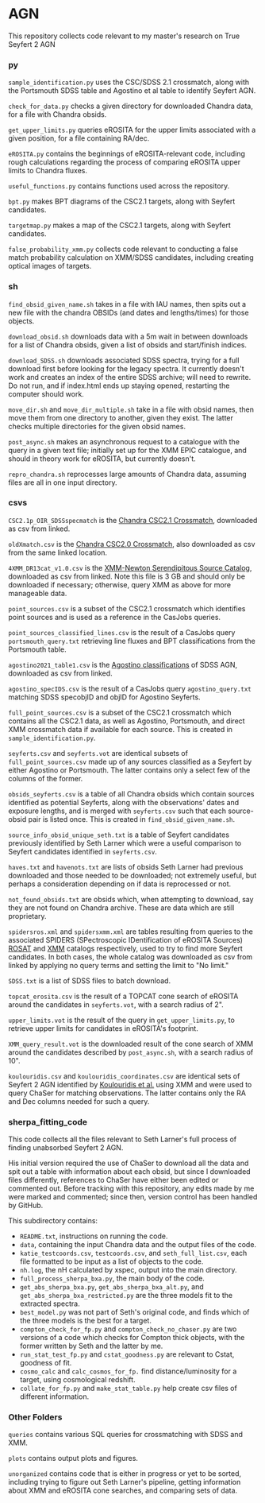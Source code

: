 # AGN

This repository collects code relevant to my master's research on True Seyfert 2 AGN

### py

`sample_identification.py` uses the CSC/SDSS 2.1 crossmatch, along with the Portsmouth SDSS table and Agostino et al table to identify Seyfert AGN.

`check_for_data.py` checks a given directory for downloaded Chandra data, for a file with Chandra obsids.

`get_upper_limits.py` queries eROSITA for the upper limits associated with a given position, for a file containing RA/dec.

`eROSITA.py` contains the beginnings of eROSITA-relevant code, including rough calculations regarding the process of comparing eROSITA upper limits to Chandra fluxes.

`useful_functions.py` contains functions used across the repository.

`bpt.py` makes BPT diagrams of the CSC2.1 targets, along with Seyfert candidates.

`targetmap.py` makes a map of the CSC2.1 targets, along with Seyfert candidates.

`false_probability_xmm.py` collects code relevant to conducting a false match probability calculation on XMM/SDSS candidates, including creating optical images of targets. 

### sh

`find_obsid_given_name.sh` takes in a file with IAU names, then spits out a new file with the chandra OBSIDs (and dates and lengths/times) for those objects.

`download_obsid.sh` downloads data with a 5m wait in between downloads for a list of Chandra obsids, given a list of obsids and start/finish indices.

`download_SDSS.sh` downloads associated SDSS spectra, trying for a full download first before looking for the legacy spectra. It currently doesn't work and creates an index of the entire SDSS archive; will need to rewrite. Do not run, and if index.html ends up staying opened, restarting the computer should work.

`move_dir.sh` and `move_dir_multiple.sh` take in a file with obsid names, then move them from one directory to another, given they exist. The latter checks multiple directories for the given obsid names.

`post_async.sh` makes an asynchronous request to a catalogue with the query in a given text file; initially set up for the XMM EPIC catalogue, and should in theory work for eROSITA, but currently doesn't.

`repro_chandra.sh` reprocesses large amounts of Chandra data, assuming files are all in one input directory.

### csvs

`CSC2.1p_OIR_SDSSspecmatch` is the [Chandra CSC2.1 Crossmatch](https://cxc.cfa.harvard.edu/csc/csc_crossmatches.html), downloaded as csv from linked.

`oldXmatch.csv` is the [Chandra CSC2.0 Crossmatch](https://cxc.cfa.harvard.edu/csc/csc_crossmatches.html), also downloaded as csv from the same linked location.

`4XMM_DR13cat_v1.0.csv` is the [XMM-Newton Serendipitous Source Catalog](https://www.cosmos.esa.int/web/xmm-newton/xsa), downloaded as csv from linked. Note this file is 3 GB and should only be downloaded if necessary; otherwise, query XMM as above for more manageable data.

`point_sources.csv` is a subset of the CSC2.1 crossmatch which identifies point sources and is used as a reference in the CasJobs queries.

`point_sources_classified_lines.csv` is the result of a CasJobs query `portsmouth_query.txt` retrieving line fluxes and BPT classifications from the Portsmouth table.

`agostino2021_table1.csv` is the [Agostino classifications](https://salims.pages.iu.edu/agn/) of SDSS AGN, downloaded as csv from linked.

`agostino_specIDS.csv` is the result of a CasJobs query `agostino_query.txt` matching SDSS specobjID and objID for Agostino Seyferts.

`full_point_sources.csv` is a subset of the CSC2.1 crossmatch which contains all the CSC2.1 data, as well as Agostino, Portsmouth, and direct XMM crossmatch data if available for each source. This is created in `sample_identification.py`.

`seyferts.csv` and `seyferts.vot` are identical subsets of `full_point_sources.csv` made up of any sources classified as a Seyfert by either Agostino or Portsmouth. The latter contains only a select few of the columns of the former.

`obsids_seyferts.csv` is a table of all Chandra obsids which contain sources identified as potential Seyferts, along with the observations' dates and exposure lengths, and is merged with `seyferts.csv` such that each source-obsid pair is listed once. This is created in `find_obsid_given_name.sh`.

`source_info_obsid_unique_seth.txt` is a table of Seyfert candidates previously identified by Seth Larner which were a useful comparison to Seyfert candidates identified in `seyferts.csv`.

`haves.txt` and `havenots.txt` are lists of obsids Seth Larner had previous downloaded and those needed to be downloaded; not extremely useful, but perhaps a consideration depending on if data is reprocessed or not.

`not_found_obsids.txt` are obsids which, when attempting to download, say they are not found on Chandra archive. These are data which are still proprietary.

`spidersros.xml` and `spidersxmm.xml` are tables resulting from queries to the associated SPIDERS (SPectroscopic IDentification of eROSITA Sources) [ROSAT](https://heasarc.gsfc.nasa.gov/db-perl/W3Browse/w3table.pl?tablehead=name%3Dspidersros&Action=More+Options) and [XMM](https://heasarc.gsfc.nasa.gov/db-perl/W3Browse/w3table.pl?tablehead=name%3Dspidersxmm&Action=More+Options) catalogs respectively, used to try to find more Seyfert candidates. In both cases, the whole catalog was downloaded as csv from linked by applying no query terms and setting the limit to "No limit."

`SDSS.txt` is a list of SDSS files to batch download.

`topcat_erosita.csv` is the result of a TOPCAT cone search of eROSITA around the candidates in `seyferts.vot`, with a search radius of 2".

`upper_limits.vot` is the result of the query in `get_upper_limits.py`, to retrieve upper limits for candidates in eROSITA's footprint.

`XMM_query_result.vot` is the downloaded result of the cone search of XMM around the candidates described by `post_async.sh`, with a search radius of 10".

`koulouridis.csv` and `koulouridis_coordinates.csv` are identical sets of Seyfert 2 AGN identified by [Koulouridis et al.](https://www.aanda.org/articles/aa/abs/2016/02/aa26515-15/aa26515-15.html) using XMM and were used to query ChaSer for matching observations. The latter contains only the RA and Dec columns needed for such a query.

### sherpa_fitting_code

This code collects all the files relevant to Seth Larner's full process of finding unabsorbed Seyfert 2 AGN. 

His initial version required the use of ChaSer to download all the data and spit out a table with information about each obsid, but since I downloaded files differently, references to ChaSer have either been edited or commented out. Before tracking with this repository, any edits made by me were marked and commented; since then, version control has been handled by GitHub.

This subdirectory contains:

* `README.txt`, instructions on running the code.
* `data`, containing the input Chandra data and the output files of the code.
* `katie_testcoords.csv`, `testcoords.csv`, and `seth_full_list.csv`, each file formatted to be input as a list of objects to the code.
* `nh.log`, the nH calculated by xspec, output into the main directory.
* `full_process_sherpa_bxa.py`, the main body of the code.
* `get_abs_sherpa_bxa.py`, `get_abs_sherpa_bxa_alt.py`, and `get_abs_sherpa_bxa_restricted.py` are the three models fit to the extracted spectra.
* `best_model.py` was not part of Seth's original code, and finds which of the three models is the best for a target.
* `compton_check_for_fp.py` and `compton_check_no_chaser.py` are two versions of a code which checks for Compton thick objects, with the former written by Seth and the latter by me.
* `run_stat_test_fp.py` and `cstat_goodness.py` are relevant to Cstat, goodness of fit.
* `cosmo_calc` and `calc_cosmos_for_fp.` find distance/luminosity for a target, using cosmological redshift.
* `collate_for_fp.py` and `make_stat_table.py` help create csv files of different information.

### Other Folders

`queries` contains various SQL queries for crossmatching with SDSS and XMM.

`plots` contains output plots and figures.

`unorganized` contains code that is either in progress or yet to be sorted, including trying to figure out Seth Larner's pipeline, getting information about XMM and eROSITA cone searches, and comparing sets of data.
 